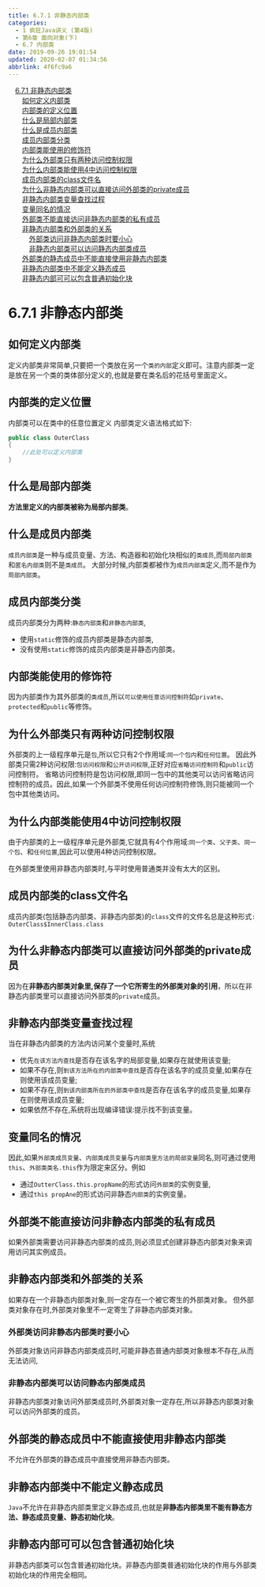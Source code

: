 ```yaml
---
title: 6.7.1 非静态内部类
categories: 
  - 1 疯狂Java讲义 (第4版)
  - 第6章 面向对象(下)
  - 6.7 内部类
date: 2019-09-26 19:01:54
updated: 2020-02-07 01:34:56
abbrlink: 4f6fc9a6
---
```

<div id='my_toc'><a href="/JavaReadingNotes/4f6fc9a6/#6-7-1-非静态内部类" class="header_1">6.7.1 非静态内部类</a>&nbsp;<br><a href="/JavaReadingNotes/4f6fc9a6/#如何定义内部类" class="header_2">如何定义内部类</a>&nbsp;<br><a href="/JavaReadingNotes/4f6fc9a6/#内部类的定义位置" class="header_2">内部类的定义位置</a>&nbsp;<br><a href="/JavaReadingNotes/4f6fc9a6/#什么是局部内部类" class="header_2">什么是局部内部类</a>&nbsp;<br><a href="/JavaReadingNotes/4f6fc9a6/#什么是成员内部类" class="header_2">什么是成员内部类</a>&nbsp;<br><a href="/JavaReadingNotes/4f6fc9a6/#成员内部类分类" class="header_2">成员内部类分类</a>&nbsp;<br><a href="/JavaReadingNotes/4f6fc9a6/#内部类能使用的修饰符" class="header_2">内部类能使用的修饰符</a>&nbsp;<br><a href="/JavaReadingNotes/4f6fc9a6/#为什么外部类只有两种访问控制权限" class="header_2">为什么外部类只有两种访问控制权限</a>&nbsp;<br><a href="/JavaReadingNotes/4f6fc9a6/#为什么内部类能使用4中访问控制权限" class="header_2">为什么内部类能使用4中访问控制权限</a>&nbsp;<br><a href="/JavaReadingNotes/4f6fc9a6/#成员内部类的class文件名" class="header_2">成员内部类的class文件名</a>&nbsp;<br><a href="/JavaReadingNotes/4f6fc9a6/#为什么非静态内部类可以直接访问外部类的private成员" class="header_2">为什么非静态内部类可以直接访问外部类的private成员</a>&nbsp;<br><a href="/JavaReadingNotes/4f6fc9a6/#非静态内部类变量查找过程" class="header_2">非静态内部类变量查找过程</a>&nbsp;<br><a href="/JavaReadingNotes/4f6fc9a6/#变量同名的情况" class="header_2">变量同名的情况</a>&nbsp;<br><a href="/JavaReadingNotes/4f6fc9a6/#外部类不能直接访问非静态内部类的私有成员" class="header_2">外部类不能直接访问非静态内部类的私有成员</a>&nbsp;<br><a href="/JavaReadingNotes/4f6fc9a6/#非静态内部类和外部类的关系" class="header_2">非静态内部类和外部类的关系</a>&nbsp;<br><a href="/JavaReadingNotes/4f6fc9a6/#外部类访问非静态内部类时要小心" class="header_3">外部类访问非静态内部类时要小心</a>&nbsp;<br><a href="/JavaReadingNotes/4f6fc9a6/#非静态内部类可以访问静态内部类成员" class="header_3">非静态内部类可以访问静态内部类成员</a>&nbsp;<br><a href="/JavaReadingNotes/4f6fc9a6/#外部类的静态成员中不能直接使用非静态内部类" class="header_2">外部类的静态成员中不能直接使用非静态内部类</a>&nbsp;<br><a href="/JavaReadingNotes/4f6fc9a6/#非静态内部类中不能定义静态成员" class="header_2">非静态内部类中不能定义静态成员</a>&nbsp;<br><a href="/JavaReadingNotes/4f6fc9a6/#非静态内部可可以包含普通初始化块" class="header_2">非静态内部可可以包含普通初始化块</a>&nbsp;<br></div>
<style>.header_1{margin-left: 1em;}.header_2{margin-left: 2em;}.header_3{margin-left: 3em;}.header_4{margin-left: 4em;}.header_5{margin-left: 5em;}.header_6{margin-left: 6em;}</style>
<!--more-->
<script>if (navigator.platform.search('arm')==-1){document.getElementById('my_toc').style.display = 'none';}var e,p = document.getElementsByTagName('p');while (p.length>0) {e = p[0];e.parentElement.removeChild(e);}</script>

<!--end-->
<!--SSTStart-->
# 6.7.1 非静态内部类 #
## 如何定义内部类 ##
定义内部类非常简单,只要把一个类放在另一个`类的内部`定义即可。注意内部类一定是放在另一个类的类体部分定义的,也就是要在类名后的花括号里面定义。
## 内部类的定义位置 ##
内部类可以在类中的任意位置定义
内部类定义语法格式如下:
```java
public class OuterClass
{
    //此处可以定义内部类
}
```
## 什么是局部内部类 ##
**方法里定义的内部类被称为局部内部类**。
## 什么是成员内部类 ##
`成员内部类`是一种与成员变量、方法、构造器和初始化块相似的`类成员`,而`局部内部类`和`匿名内部类`则不是`类成员`。
大部分时候,内部类都被作为`成员内部类`定义,而不是作为`局部内部类`。
## 成员内部类分类 ##
成员内部类分为两种:`静态内部类`和`非静态内部类`,
- 使用`static`修饰的成员内部类是静态内部类,
- 没有使用`static`修饰的成员内部类是非静态内部类。

## 内部类能使用的修饰符 ##
因为内部类作为其外部类的`类成员`,所以`可以使用任意访问控制符`如`private`、 `protected`和`public`等修饰。
## 为什么外部类只有两种访问控制权限 ##
外部类的上一级程序单元是`包`,所以它只有2个作用域:`同一个包内`和`任何位置`。
因此外部类只需2种访问权限:`包访问权限`和`公开访问权限`,正好对应`省略访问控制符`和`public`访问控制符。
省略访问控制符是包访问权限,即同一包中的其他类可以访问省略访问控制符的成员。因此,如果一个外部类不使用任何访问控制符修饰,则只能被同一个包中其他类访问。
## 为什么内部类能使用4中访问控制权限 ##
由于内部类的上一级程序单元是外部类,它就具有4个作用域:`同一个类`、`父子类`、`同一个包`、和`任何位置`,因此可以使用4种访问控制权限。

在外部类里使用非静态内部类时,与平时使用普通类并没有太大的区别。
## 成员内部类的class文件名 ##
成员内部类(包括静态内部类、非静态内部类)的`class`文件的文件名总是这种形式`: OuterClass$InnerClass.class`

## 为什么非静态内部类可以直接访问外部类的private成员 ##
因为在**非静态内部类对象里,保存了一个它所寄生的外部类对象的引用**，所以在非静态内部类里可以直接访问外部类的`private`成员。
## 非静态内部类变量查找过程 ##
当在非静态内部类的方法内访问某个变量时,系统
- 优先`在该方法内查找`是否存在该名字的局部变量,如果存在就使用该变量;
- 如果不存在,则`到该方法所在的内部类中查找`是否存在该名字的成员变量,如果存在则使用该成员变量;
- 如果不存在,则`到该内部类所在的外部类中查找`是否存在该名字的成员变量,如果存在则使用该成员变量;
- 如果依然不存在,系统将出现编译错误:提示找不到该变量。

## 变量同名的情况 ##
因此,如果`外部类成员变量`、`内部类成员变量`与`内部类里方法的局部变量`同名,则可通过使用`this`、`外部类类名.this`作为限定来区分。例如
- 通过`OutterClass.this.propName`的形式访问`外部类`的实例变量,
- 通过`this propAne`的形式访问非静态`内部类`的实例变量。

## 外部类不能直接访问非静态内部类的私有成员 ##
如果外部类需要访问非静态内部类的成员,则必须显式创建非静态内部类对象来调用访问其实例成员。

## 非静态内部类和外部类的关系 ##
如果存在一个非静态内部类对象,则一定存在一个被它寄生的外部类对象。
但外部类对象存在时,外部类对象里不一定寄生了非静态内部类对象。
### 外部类访问非静态内部类时要小心 ###
外部类对象访问非静态内部类成员时,可能非静态普通内部类对象根本不存在,从而无法访问,
### 非静态内部类可以访问静态内部类成员 ###
非静态内部类对象访问外部类成员时,外部类对象一定存在,所以非静态内部类对象可以访问外部类的成员。

## 外部类的静态成员中不能直接使用非静态内部类 ##
不允许在外部类的静态成员中直接使用非静态内部类。
## 非静态内部类中不能定义静态成员 ##
`Java`不允许在非静态内部类里定义静态成员,也就是**非静态内部类里不能有静态方法、静态成员变量、静态初始化块**。
## 非静态内部可可以包含普通初始化块 ##
非静态内部类可以包含普通初始化块。非静态内部类普通初始化块的作用与外部类初始化块的作用完全相同。
<!--SSTStop-->

